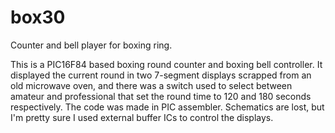 # box30
Counter and bell player for boxing ring.

This is a PIC16F84 based boxing round counter and boxing bell controller.
It displayed the current round in two 7-segment displays scrapped from an old microwave oven, and there was a switch used to select between amateur and professional that set the round time to 120 and 180 seconds respectively.
The code was made in PIC assembler. Schematics are lost, but I'm pretty sure I used external buffer ICs to control the displays.